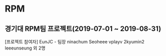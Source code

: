 # RPM
## 경기대 RPM팀 프로젝트(2019-07-01 ~ 2019-08-31)

[프로젝트 참여자]
EunJC - 팀장
ninachum
Seoheee
vplayv
2kyumin2
leeeunseung
외 2명
